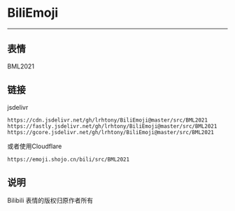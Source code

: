 # BiliEmoji
---
## 表情
BML2021
## 链接
jsdelivr
```
https://cdn.jsdelivr.net/gh/lrhtony/BiliEmoji@master/src/BML2021
https://fastly.jsdelivr.net/gh/lrhtony/BiliEmoji@master/src/BML2021
https://gcore.jsdelivr.net/gh/lrhtony/BiliEmoji@master/src/BML2021
```
或者使用Cloudflare
```
https://emoji.shojo.cn/bili/src/BML2021
```
## 说明
Bilibili 表情的版权归原作者所有
